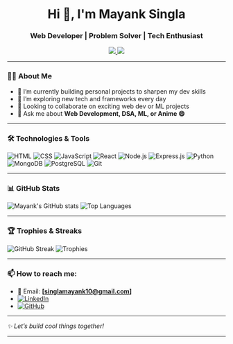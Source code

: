 <h1 align="center">Hi 👋, I'm Mayank Singla</h1>
<h3 align="center">Web Developer | Problem Solver | Tech Enthusiast</h3>

<p align="center">
  <a href="https://www.linkedin.com/in/singla-mayank/" target="_blank">
    <img src="https://img.shields.io/badge/LinkedIn-%230077B5?style=for-the-badge&logo=linkedin&logoColor=white" />
  </a>
  <a href="https://github.com/mayanksingla910" target="_blank">
    <img src="https://img.shields.io/badge/GitHub-%23121011?style=for-the-badge&logo=github&logoColor=white" />
  </a>
</p>

---

### 👨‍💻 About Me
- 🔭 I’m currently building personal projects to sharpen my dev skills
- 🌱 I’m exploring new tech and frameworks every day
- 🤝 Looking to collaborate on exciting web dev or ML projects
- 💬 Ask me about **Web Development, DSA, ML, or Anime 😄**

---

### 🛠️ Technologies & Tools

![HTML](https://img.shields.io/badge/-HTML5-E34F26?style=flat&logo=html5&logoColor=white)
![CSS](https://img.shields.io/badge/-CSS3-1572B6?style=flat&logo=css3)
![JavaScript](https://img.shields.io/badge/-JavaScript-F7DF1E?style=flat&logo=javascript&logoColor=black)
![React](https://img.shields.io/badge/-React-20232A?style=flat&logo=react)
![Node.js](https://img.shields.io/badge/-Node.js-339933?style=flat&logo=nodedotjs&logoColor=white)
![Express.js](https://img.shields.io/badge/-Express-black?style=flat&logo=express)
![Python](https://img.shields.io/badge/-Python-3776AB?style=flat&logo=python&logoColor=white)
![MongoDB](https://img.shields.io/badge/-MongoDB-4EA94B?style=flat&logo=mongodb)
![PostgreSQL](https://img.shields.io/badge/-PostgreSQL-4169E1?style=flat&logo=postgresql&logoColor=white)
![Git](https://img.shields.io/badge/-Git-F05032?style=flat&logo=git&logoColor=white)

---

### 📊 GitHub Stats
![Mayank's GitHub stats](https://github-readme-stats.vercel.app/api?username=mayanksingla910&show_icons=true&theme=react&hide_border=true)
![Top Languages](https://github-readme-stats.vercel.app/api/top-langs/?username=mayanksingla910&layout=compact&theme=tokyonight)

---

### 🏆 Trophies & Streaks

![GitHub Streak](https://github-readme-streak-stats.herokuapp.com?user=mayanksingla910&theme=tokyonight&date_format=M%20j%5B%2C%20Y%5D)
![Trophies](https://github-profile-trophy.vercel.app/?username=mayanksingla910&theme=onestar&no-bg=true)

---

### 📫 How to reach me:
- 📧 Email: **[singlamayank10@gmail.com]**
- [![LinkedIn](https://img.shields.io/badge/-LinkedIn-blue?style=flat-square&logo=linkedin&logoColor=white)](https://www.linkedin.com/in/singla-mayank/)
- [![GitHub](https://img.shields.io/badge/-GitHub-181717?style=flat-square&logo=github&logoColor=white)](https://github.com/mayanksingla910)

---

_✨ Let’s build cool things together!_

---
